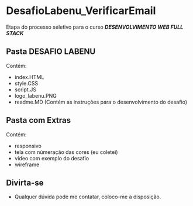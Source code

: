 # DesafioLabenu_VerificarEmail

Etapa do processo seletivo para o curso ***DESENVOLVIMENTO WEB FULL STACK***

## Pasta DESAFIO LABENU

Contém:
- index.HTML
- style.CSS
- script.JS
- logo_labenu.PNG
- readme.MD (Contém as instruções para o desenvolvimento do desafio)

## Pasta com Extras

Contém:
- responsivo
- tela com númeração das cores (eu coletei)
- video com exemplo do desafio
- wireframe

## Divirta-se
- Qualquer dúvida pode me contatar, coloco-me a disposição.
